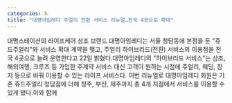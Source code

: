```yaml
---
categories: h
title: "대명아임레디 주얼리 전환 서비스 리뉴얼…전국 4곳으로 확대"
---
```

대명스테이션의 라이프케어 상조 브랜드 대명아임레디는 서울 청담동에 본점을 둔 "쥬드주얼리"와 서비스 확대 계약을 맺고, 주얼리 하이브리드(전환) 서비스의 이용점을 전국 4곳으로 늘려 운영한다고 22일 밝혔다.대명아임레디의 "하이브리드 서비스"는 상조, 해외여행, 크루즈 등 가입한 주계약 서비스 대신 고객이 원하는 시점에 주얼리, 웨딩, 장지 등으로 바꿔 이용할 수 있는 라이프 서비스다. 이번 리뉴얼로 대명아임레디 회원은 기존 쥬드주얼리 청담점에 더해 청주, 부산, 제주까지 총 4개 지점에서 서비스를 이용할 수 있게 됐다.이와 함께